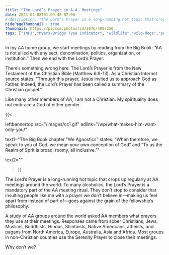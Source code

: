```yaml
---
title: "The Lord’s Prayer in A.A. Meetings"
date: 2023-04-08T01:09:48-07:00
# description: "The Lord’s Prayer is a long-running hot topic that crops up regularly at AA meetings around the world."
hidePageThumbnail : true 
thumbnail: https://picsum.photos/id/1076/400/250
tags: ["INFJ","Myers-Briggs Type Indicator", "wildlife","wild-dogs","pets","animal-welfare"]
---
```



<!-- This is **bold** text, and this is *emphasized* text.
![infp_injf table](/infp_injf-table.jpg)
Visit the [Hugo](https://gohugo.io) website! -->

<!-- https://beaconstreetusa.com/wp/the-lords-prayer-in-a-a-meetings/ -->

In my AA home group, we start meetings by reading from the Big Book: “AA is not allied with any sect, denomination, politics, organization, or institution.” Then we end with the Lord’s Prayer.

There’s something wrong here. The Lord’s Prayer is from the New Testament of the Christian Bible (Matthew 6:9-13). As a Christian Internet source states. “Through this prayer, Jesus invited us to approach God as Father. Indeed, the Lord’s Prayer has been called a summary of the Christian gospel.”

Like many other members of AA, I am not a Christian. My spirituality does not embrace a God of either gender. 

{{< 

leftbannertop src="/images/cc1.gif" adlink="/wp/what-makes-him-want-only-you/"  

text1="The Big Book chapter “We Agnostics” states: “When therefore, we speak to you of God, we mean your own conception of God” and “To us the Realm of Sprit is broad, roomy, all inclusive.”" 

text2=""

>}}

The Lord’s Prayer is a long-running hot topic that crops up regularly at AA meetings around the world. To many alcoholics, the Lord’s Prayer is a mandatory part of the AA meeting ritual. They don’t stop to consider that insulting people like me with a prayer we don’t believe in—making us feel apart from instead of part of—goes against the grain of the fellowship’s philosophy.

A study of AA groups around the world asked AA members what prayers they use at their meetings. Responses came from sober Christians, Jews, Muslims, Buddhists, Hindus, Shintoists, Native Americans, atheists, and pagans from North America, Europe, Australia, Asia and Africa. Most groups in non-Christian counties use the Serenity Prayer to close their meetings.

Why don’t we?

